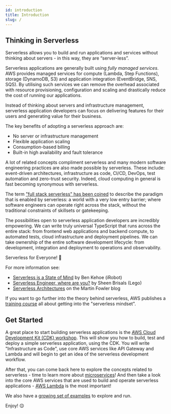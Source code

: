 ```yaml
---
id: introduction
title: Introduction
slug: /
---
```


## Thinking in Serverless

Serverless allows you to build and run applications and services without thinking about servers - in this way, they are “server-less”.

Serverless applications are generally built using _fully managed services_. AWS provides managed services for compute (Lambda, Step Functions), storage (DynamoDB, S3) and application integration (EventBridge, SNS, SQS). By utilising such services we can remove the overhead associated with resource provisioning, configuration and scaling and drastically reduce the cost of running our applications.

Instead of thinking about servers and infrastructure management, serverless application developers can focus on delivering features for their users and generating value for their business.

The key benefits of adopting a serverless approach are:

- No server or infrastructure management
- Flexible application scaling
- Consumption-based billing
- Built-in high availability and fault tolerance

A lot of related concepts compliment serverless and many modern software engineering practices are also made possible by serverless. These include: event-driven architectures, infrastructure as code, CI/CD, DevOps, test automation and zero-trust security. Indeed, cloud computing in general is fast becoming synonymous with serverless.

The term ["full stack serverless" has been coined](https://dev.to/dabit3/the-full-stack-serverless-manifesto-3jjh) to describe the paradigm that is enabled by serverless: a world with a very low entry barrier; where software engineers can operate right across the stack, without the traditional constraints of skillsets or gatekeeping.

The possibilities open to serverless application developers are incredibly empowering. We can write truly universal TypeScript that runs across the entire stack: from frontend web applications and backend compute, to automated tests, cloud infrastructure and deployment pipelines. We can take ownership of the entire software development lifecycle: from development, integration and deployment to operations and observability.

Serverless for Everyone! 🚀

For more information see:

- [Serverless is a State of Mind](https://read.acloud.guru/serverless-is-a-state-of-mind-717ef2088b42) by Ben Kehoe (iRobot)
- [Serverless Engineer, where are you?](https://medium.com/lego-engineering/serverless-engineer-where-are-you-323ae727f4d2) by Sheen Brisals (Lego)
- [Serverless Architectures](https://martinfowler.com/articles/serverless.html) on the Martin Fowler blog

If you want to go further into the theory behind serverless, AWS publishes a [training course](https://www.aws.training/Details/eLearning?id=27198) all about getting into the "serverless mindset".

## Get Started

A great place to start building serverless applications is the [AWS Cloud Development Kit (CDK) workshop](https://cdkworkshop.com/). This will show you how to build, test and deploy a simple serverless application, using the CDK. You will write "Infrastructure as Code", use core AWS services like API Gateway and Lambda and will begin to get an idea of the serverless development workflow.

After that, you can come back here to explore the concepts related to serverless - time to learn more about [microservices](/docs/concepts/microservices)! And then take a look into the core AWS services that are used to build and operate serverless applications - [AWS Lambda](/docs/services/aws-lambda) is the most important!

We also have a [growing set of examples](https://github.com/lukehedger/serverless-guidebook/tree/main/examples) to explore and run.

Enjoy! 😌
